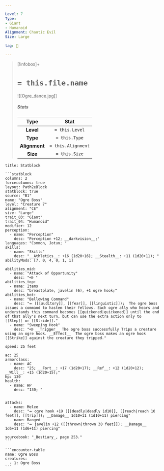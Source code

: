 ```yaml
---

Level: 7
Type:
- Giant
- Humanoid
Alignment: Chaotic Evil
Size: Large

tag: 👹

---
```


> [!infobox]+
> #  `= this.file.name`
> ![[Ogre_dance.jpg]]
> ##### Stats
> Type | Stat |
> :---:|:---:|
> **Level** | `= this.Level` |
> **Type** | `= this.Type` |
> **Alignment** | `= this.Alignment` |
> **Size** | `= this.Size` |



````ad-info
title: Statblock

```statblock
columns: 2
forcecolumns: true
layout: Path2eBlock
statblock: true
source: "B1"
name: "Ogre Boss"
level: "Creature 7"
alignment: "CE"
size: "Large"
trait_03: "Giant"
trait_04: "Humanoid"
modifier: 12
perception:
  - name: "Perception"
    desc: "Perception +12; __darkvision__;"
languages: "Common, Jotun; "
skills:
  - name: "Skills"
    desc: "__Athletics__: +16 (1d20+16); __Stealth__: +11 (1d20+11); "
abilityMods: [7, 0, 4, 0, 1, 1]

abilities_mid:
  - name: "Attack of Opportunity"
    desc: "⬲ "
abilities_top:
  - name: Items
    desc: "breastplate, javelin (6), +1 ogre hook;"
abilities_bot:
  - name: "Bellowing Command"
    desc: "⬻ ([[auditory]], [[fear]], [[linguistic]]);  The ogre boss issues a command to hasten their fellows. Each ogre ally who hears and understands this command becomes [[quickened|quickened]] until the end of that ally's next turn, but can use the extra action only to [[Step]] or [[Stride]]."
  - name: "Sweeping Hook"
    desc: "⬲ __Trigger__ The ogre boss successfully Trips a creature using an ogre hook. __Effect__  The ogre boss makes an ogre hook [[Strike]] against the creature they tripped."

speed: 25 feet

ac: 25
armorclass:
  - name: AC
    desc: "25; __Fort__: +17 (1d20+17); __Ref__: +12 (1d20+12); __Will__: +15 (1d20+15);"
hp: 130
health:
  - name: HP
    desc: "130; "


attacks:
  - name: Melee
    desc: "⬻ ogre hook +19 ([[deadly|deadly 1d10]], [[reach|reach 10 feet]], [[trip]]); __Damage__ 1d10+11 (1d10+11) piercing"
  - name: Ranged
    desc: "⬻ javelin +12 ([[thrown|thrown 30 feet]]); __Damage__ 1d6+11 (1d6+11) piercing"

sourcebook: "_Bestiary_, page 253."
```

```encounter-table
name: Ogre Boss
creatures:
  - 1: Ogre Boss
```

````


